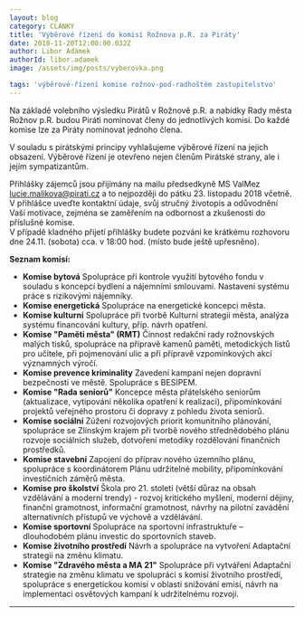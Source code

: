 ```yaml
---
layout: blog
category: CLANKY
title: 'Výběrové řízení do komisí Rožnova p.R. za Piráty'
date: 2018-11-20T12:00:00.032Z
author: Libor Adámek
authorId: libor.adamek
image: /assets/img/posts/vyberovka.png

tags: 'výběrové-řízení komise rožnov-pod-radhoštěm zastupitelstvo'
---
```

Na základě volebního výsledku Pirátů v Rožnově p.R. a nabídky Rady města Rožnov p.R. budou Piráti nominovat členy do jednotlivých komisí. Do každé komise lze za Piráty nominovat jednoho člena. 

V souladu s pirátskými principy vyhlašujeme výběrové řízení na jejich obsazení. Výběrové řízení je otevřeno nejen členům Pirátské strany, ale i jejím sympatizantům.

Přihlášky zájemců jsou přijímány na mailu předsedkyně MS ValMez lucie.malikova@pirati.cz a to nejpozději do pátku 23. listopadu 2018 včetně.
V přihlášce uveďte kontaktní údaje, svůj stručný životopis a odůvodnění Vaší motivace, zejména se zaměřením na odbornost a zkušenosti do příslušné komise.  
V případě kladného přijetí přihlášky budete pozváni ke krátkému rozhovoru dne 24.11. (sobota) cca. v 18:00 hod. (místo bude ještě upřesněno).

__Seznam komisí:__

- **Komise bytová**  Spolupráce při kontrole využití bytového fondu v souladu s koncepcí bydlení a nájemními smlouvami. Nastavení systému práce s rizikovými nájemníky.
- **Komise energetická**  Spolupráce na energetické koncepci města.
- **Komise kulturní**  Spolupráce při tvorbě Kulturní strategii města, analýza systému financování kultury, příp. návrh opatření.
- **Komise "Paměti města"  (RMT)**  Činnost redakční rady rožnovských malých tisků, spolupráce na přípravě kamenů paměti,  metodických listů pro učitele, při pojmenování ulic a při přípravě vzpomínkových akcí významných výročí.
- **Komise prevence kriminality**  Zavedení kampaní nejen dopravní bezpečnosti ve městě. Spolupráce s BESIPEM.
- **Komise "Rada seniorů"**  Koncepce města přátelského seniorům (aktualizace, vytipování několika opatření k realizaci), připomínkování projektů veřejného prostoru či dopravy z pohledu života seniorů.
- **Komise sociální**  Zúžení rozvojových priorit komunitního plánování, spolupráce se Zlínským krajem při tvorbě nového střednědobého plánu rozvoje sociálních služeb, dotvoření metodiky rozdělování finančních prostředků.
- **Komise stavební**  Zapojení do příprav nového územního plánu, spolupráce s koordinátorem Plánu udržitelné mobility, připomínkování investičních záměrů města.
- **Komise pro školství**  Škola pro 21. století (větší důraz na obsah vzdělávání a moderní trendy) - rozvoj kritického myšlení, moderní dějiny, finanční gramotnost, informační gramotnost, návrhy na pilotní zavádění alternativních přístupů ve výchově a vzdělávání.
- **Komise sportovní**  Spolupráce na sportovní infrastruktuře – dlouhodobém plánu investic do sportovních staveb.
- **Komise životního prostředí**  Návrh a spolupráce na vytvoření Adaptační strategii na změnu klimatu.
- **Komise "Zdravého města a MA 21"**  Spolupráce při vytváření Adaptační strategie na změnu klimatu ve spolupráci s komisí životního prostředí, spolupráce s energetickou komisí v oblasti snižování emisí, návrh na implementaci osvětových kampaní k udržitelnému rozvoji.

- - -
